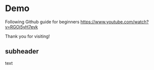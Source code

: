 # Demo

Following Github guide for beginners https://www.youtube.com/watch?v=RGOj5yH7evk

Thank you for visiting!


## subheader 

text